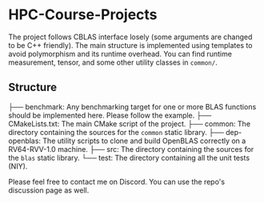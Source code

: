# HPC-Course-Projects
The project follows CBLAS interface losely (some arguments are changed to be C++ friendly). 
The main structure is implemented using templates to avoid polymorphism and its runtime overhead. 
You can find runtime measurement, tensor, and some other utility classes in `common/`.

## Structure
├── benchmark: Any benchmarking target for one or more BLAS functions should be implemented here. Please follow the example.
├── CMakeLists.txt: The main CMake script of the project.
├── common: The directory containing the sources for the `common` static library.
├── dep-openblas: The utility scripts to clone and build OpenBLAS correctly on a RV64-RVV-1.0 machine. 
├── src: The directory containing the sources for the `blas` static library.
└── test: The directory containing all the unit tests (NIY).


Please feel free to contact me on Discord. You can use the repo's discussion page as well.

